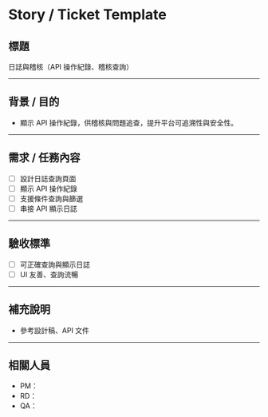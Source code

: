 # Story / Ticket Template

## 標題

日誌與稽核（API 操作紀錄、稽核查詢）

---

## 背景 / 目的

- 顯示 API 操作紀錄，供稽核與問題追查，提升平台可追溯性與安全性。

---

## 需求 / 任務內容

- [ ] 設計日誌查詢頁面
- [ ] 顯示 API 操作紀錄
- [ ] 支援條件查詢與篩選
- [ ] 串接 API 顯示日誌

---

## 驗收標準

- [ ] 可正確查詢與顯示日誌
- [ ] UI 友善、查詢流暢

---

## 補充說明

- 參考設計稿、API 文件

---

## 相關人員

- PM：
- RD：
- QA：
